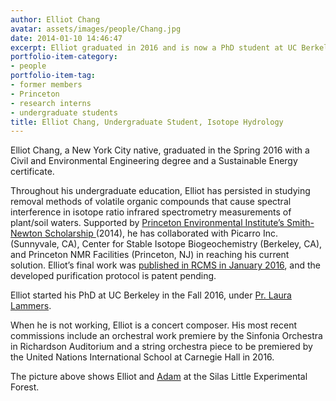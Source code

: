 ```yaml
---
author: Elliot Chang
avatar: assets/images/people/Chang.jpg
date: 2014-01-10 14:46:47
excerpt: Elliot graduated in 2016 and is now a PhD student at UC Berkeley.
portfolio-item-category:
- people
portfolio-item-tag:
- former members
- Princeton
- research interns
- undergraduate students
title: Elliot Chang, Undergraduate Student, Isotope Hydrology
---
```



<p class="p1">
<span class="s1">Elliot Chang, a New York City native, graduated in the Spring 2016 with a Civil and Environmental Engineering degree and a Sustainable Energy certificate.</span>
</p>
<p class="p1">
<span class="s1">Throughout his undergraduate education, Elliot has persisted in studying removal methods of volatile organic compounds that cause spectral interference in isotope ratio infrared spectrometry measurements of plant/soil waters. Supported by <a href="https://www.princeton.edu/pei/undergrads/pei-environmental-scholar/" target="_blank">Princeton Environmental Institute’s Smith-Newton Scholarship </a>(2014), he has collaborated with Picarro Inc. (Sunnyvale, CA), Center for Stable Isotope Biogeochemistry (Berkeley, CA), and Princeton NMR Facilities (Princeton, NJ) in reaching his current solution. Elliot’s final work was <a href="http://caylor.eri.ucsb.edu/2016/02/elliot-changs-1st-paper-featured-on-the-cee-website/" target="_blank">published in RCMS in January 2016</a>, and the developed purification protocol is patent pending.</span>
</p>
<p class="p1">
  Elliot started his PhD at UC Berkeley in the Fall 2016, under <a href="https://nature.berkeley.edu/~lnlammers/index.html" target="_blank">Pr. Laura Lammers</a>.
</p>
<p class="p1">
<span class="s1">When he is not working, Elliot is a concert composer. His most recent commissions include an orchestral work premiere by the Sinfonia Orchestra in Richardson Auditorium and a string orchestra piece to be premiered by the United Nations International School at Carnegie Hall in 2016.</span>
</p>
<p class="p1">
  The picture above shows Elliot and <a href="http://caylor.eri.ucsb.edu/portfolio-item/adam-wolf-postdoctoral-research-associate/" target="_blank">Adam</a> at the Silas Little Experimental Forest.
</p>